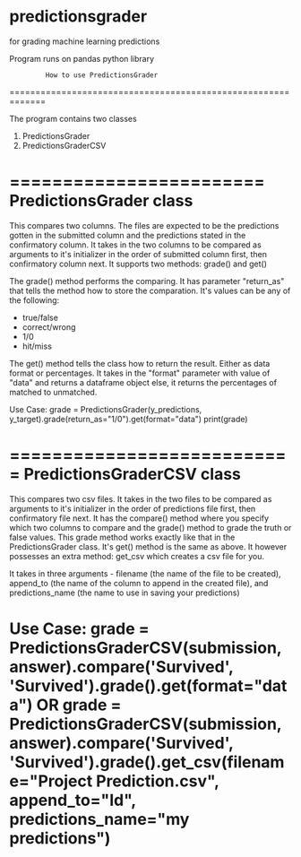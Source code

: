 # predictionsgrader
for grading machine learning predictions

Program runs on pandas python library

             How to use PredictionsGrader  
=============================================================


The program contains two classes
1. PredictionsGrader
2. PredictionsGraderCSV


========================
PredictionsGrader class
========================

This compares two columns. The files are expected to be the predictions gotten in the submitted column and the predictions
stated in the confirmatory column.
It takes in the two columns to be compared as arguments to it's initializer in the order of submitted column first, then
confirmatory column next.
It supports two methods:
grade() and get()

The grade() method performs the comparing. It has parameter "return_as" that tells the method how to store the
comparation. It's values can be any of the following:
- true/false
- correct/wrong
- 1/0
- hit/miss

The get() method tells the class how to return the result. Either as data format or percentages.
It takes in the "format" parameter with value of "data" and returns a dataframe object else, it
returns the percentages of matched to unmatched.

Use Case:
        grade = PredictionsGrader(y_predictions, y_target).grade(return_as="1/0").get(format="data")
        print(grade)



===========================
PredictionsGraderCSV class
===========================
This compares two csv files.
It takes in the two files to be compared as arguments to it's initializer in the order of predictions file first, then
confirmatory file next.
It has the compare() method where you specify which two columns to compare and the grade() method to grade the truth or false
values. This grade method works exactly like that in the PredictionsGrader class.
It's get() method is the same as above.
It however possesses an extra method: get_csv which creates a csv file for you.

It takes in three arguments - filename (the name of the file to be created), append_to (the name of the column to append in the created file),
and predictions_name (the name to use in saving your predictions)


Use Case:
        grade = PredictionsGraderCSV(submission, answer).compare('Survived', 'Survived').grade().get(format="data")
        OR
        grade = PredictionsGraderCSV(submission, answer).compare('Survived', 'Survived').grade().get_csv(filename="Project Prediction.csv", append_to="Id", predictions_name="my predictions")
=======
